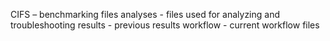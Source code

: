 CIFS – benchmarking files
analyses - files used for analyzing and troubleshooting
results - previous results
workflow - current workflow files
